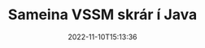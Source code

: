 ---
############################# Static ############################
layout: "auto-gen-merger"
date: 2022-11-10T15:13:36
draft: false
otherformats: dotm dotx epub html mht mhtml odp ods odt one otp ott pdf pps ppsx ppt

############################# Head ############################
head_title: "Sameina VSSM skrár í gegnum Java & J2SE Documents Merger API"
head_description: "Sameina margar VSSM skrár í Java með því að nota skjalasamruna API með öllum gögnum, stíl og sniði sem upprunaskjöl."

############################# Header ############################
title: "Sameina VSSM skrár í Java"
description: "Sameina VSSM með nokkrum línum af Java kóða."
bg_image: "https://cms.admin.containerize.com/templates/aspose/App_Themes/V3/images/bg/header1.png"
bg_overlay: false
button:
    enable: true
    icon: "fas fa-arrow-down"
    label: "Sækja ókeypis prufuáskrift"
    link: "https://downloads.groupdocs.com/merger/java"

############################# SubMenu ############################
submenu:
    enable: true

    left:
        img_alt: "GroupDocs.Merger for Java"
        image: "https://cms.admin.containerize.com/templates/groupdocs/images/product-logos/90x90-noborder/groupdocs-merger-java.png"
        product: "GroupDocs.Merger"
        platform: "Java"

    middle:
        button:

            # button loop
            - link: "https://apireference.groupdocs.com/merger/java"
              text: "API tilvísun"

            # button loop
            - link: "https://github.com/groupdocs-merger"
              text: "Dæmi um kóða"

            # button loop
            - link: "https://products.groupdocs.app/merger/family"
              text: "Sýningar í beinni"

            # button loop
            - link: "https://purchase.groupdocs.com/pricing/merger/java"
              text: "Verðlag"

    right:
        link_download: "https://downloads.groupdocs.com/merger"
        link_learn: "https://docs.groupdocs.com/merger/java"
        link_buy: "https://purchase.groupdocs.com"

############################# About ############################
about:
    enable: true
    title: "Um GroupDocs.Merger for Java API"
    content: |
        [GroupDocs.Merger for Java](/is/merger/java/) býður upp á þægilega lausn til að sameina margar PDF, Microsoft Office (Word, Excel, PowerPoint, OneNote), OpenDocument, HTML, myndir og mörg önnur skjöl í einni skrá innan Java forrita. GroupDocs.Merger mun spara þér mikla fyrirhöfn, þar sem þú hefur leyfi til að sameina VSSM skjöl - það er engin þörf á að setja upp hugbúnað frá þriðja aðila, skjáborðsforrit eða viðbætur. Nú er óþarfi að eyða tíma þínum og sameina skrár handvirkt! Hlutverk GroupDocs er að veita bestu gæði og einfalda verkflæði skjalavinnslu.
        
        GroupDocs.Merger API er rétt val fyrir fyrirtækjalausnir sem þarfnast skráasamsetningar. Þessi API eru vel studd á öllum helstu stýrikerfum og kerfum þar á meðal J2SE 7.0 (1.7), J2SE 8.0 (1.8), Java 10.

############################# Steps ############################
steps:
    enable: true
    title_left: "Sameina margar VSSM skrár í Java"
    content_left: |
        [GroupDocs.Merger for Java](/is/merger/java/) auðveldar Java forriturum að sameina margar VSSM skrár með því að útfæra nokkur einföld skref.
        
        * Búðu til tilvik af **Merger** og sendu frumskjalsslóð sem byggingarbreytu.
        * Hringdu í **Join** í **Merger** bekknum og farðu yfir aðra frumskjalsleiðina.
        * Hringdu í **Save** af bekknum **Merger** til að vista sameinað skjal.

    title_right: "kerfis kröfur"
    content_right: |
        GroupDocs.Merger for Java API eru studd á öllum helstu kerfum og stýrikerfum. Áður en þú keyrir kóðann hér að neðan skaltu ganga úr skugga um að þú hafir eftirfarandi forsendur uppsettar á kerfinu þínu.

        * Stýrikerfi: Microsoft Windows, Linux, MacOS
        * Þróunarumhverfi: NetBeans, IntelliJ IDEA, Eclipse
        * Rammar: J2SE 7.0 (1.7), J2SE 8.0 (1.8), Java 10
        * Sæktu nýjustu útgáfuna af GroupDocs.Merger for Java frá [Maven](https://repository.groupdocs.com/webapp/#/artifacts/browse/tree/General/repo/com/groupdocs/groupdocs-merger)
         
    code: |
     {{% merger/additional-styles %}}
     {{< merger/code-merger title="Hvernig á að sameina VSSM skrár með því að nota Java dæmi kóða">}}

        ```java    
        // Sameina VSSM skrár með GroupDocs.Merger fyrir Java API
        // Staðfestu samruna með inntaksskjali VSSM
        Merger merger = new Merger("input_1.vssm");

        // Hringdu í sameiningu aðferð samrunaflokkatilviks og sendu aðra frumskjalsslóð
        merger.join("input_2.vssm");
    
        // Hringdu í vistunaraðferð samrunaflokkatilviks til að vista sameinað skjal
        merger.save("merged-file.vssm"); 
        ```
     {{< /merger/code-merger >}}

############################# Demos ############################
demos:
    enable: true
    title: "Lifandi kynningar - forrit á netinu til að sameina skjöl"
    content: |
       Sameina fleiri en eina VSSM skrá núna með því að fara á [GroupDocs.Merger Live Demos](https://products.groupdocs.app/merger/family) vefsíðu.
       Lifandi kynningin hefur eftirfarandi kosti.
        
############################# About Formats ############################
about_formats:
    enable: true

############################# More Formats ############################
more_formats:
    enable: true
    title: "Sameina önnur skjalasnið"
    content: |
        Java skjalasamruna API fyrir skráarsnið og myndir. Sameinaðu saman nokkur af vinsælustu skjalasniðunum eins og fram kemur hér að neðan.

############################# Back to top ###############################
back_to_top:
    enable: true
---